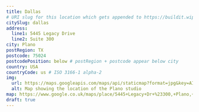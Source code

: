 ```yaml
---
title: Dallas
# URI slug for this location which gets appended to https://buildit.wiprodigital.com/thing/studio/[xx]/
citySlug: dallas
address:
  line1: 5445 Legacy Drive 
  line2: Suite 300
city: Plano
postRegion: TX
postcode: 75024
postcodePosition: below # postRegion + postcode appear below city
country: USA
countryCode: us # ISO 3166-1 alpha-2
img: 
  url: https://maps.googleapis.com/maps/api/staticmap?format=jpg&key=AIzaSyAa-P3u_B9zTs_DJ_dXRK5og7r3_n7vlT0&maptype=roadmap&scale=2&size=425x300&markers=33.0782823,-96.8104113&zoom=14
  alt: Map showing the location of the Plano studio
map: https://www.google.co.uk/maps/place/5445+Legacy+Dr+%23300,+Plano,+TX+75024,+USA/@33.0785339,-96.8124283,16z/data=!4m5!3m4!1s0x864c3ccc06dd4f19:0x4de03bea3977bc1!8m2!3d33.0782823!4d-96.8082226
draft: true
---
```


